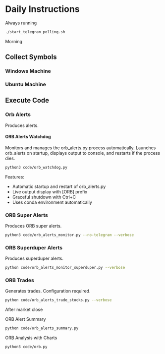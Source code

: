 # Daily Instructions

Always running

```bash
./start_telegram_polling.sh
```

Morning

## Collect Symbols

### Windows Machine

### Ubuntu Machine

## Execute Code

### Orb Alerts

Produces alerts.

#### ORB Alerts Watchdog

Monitors and manages the orb_alerts.py process automatically. Launches orb_alerts on startup, displays output to console, and restarts if the process dies.

```bash
python3 code/orb_watchdog.py
```

Features:
- Automatic startup and restart of orb_alerts.py
- Live output display with [ORB] prefix
- Graceful shutdown with Ctrl+C
- Uses conda environment automatically

### ORB Super Alerts

Produces ORB super alerts.

```bash
python3 code/orb_alerts_monitor.py --no-telegram --verbose
```

### ORB Superduper Alerts

Produces superduper alerts.

```bash
python code/orb_alerts_monitor_superduper.py --verbose
```

### ORB Trades

Generates trades. Configuration required.

```bash
python code/orb_alerts_trade_stocks.py --verbose
```

After market close

ORB Alert Summary

```bash
python code/orb_alerts_summary.py
```

ORB Analysis with Charts

```bash
python3 code/orb.py
```
